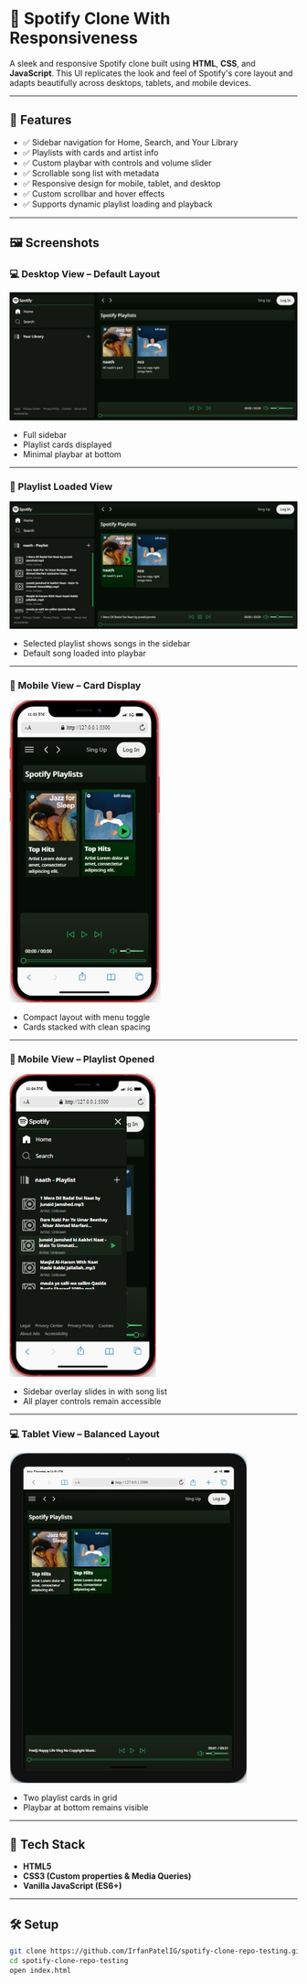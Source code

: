 # 🎵 Spotify Clone With Responsiveness

A sleek and responsive Spotify clone built using **HTML**, **CSS**, and **JavaScript**. This UI replicates the look and feel of Spotify's core layout and adapts beautifully across desktops, tablets, and mobile devices.

---

## 🚀 Features

- ✅ Sidebar navigation for Home, Search, and Your Library
- ✅ Playlists with cards and artist info
- ✅ Custom playbar with controls and volume slider
- ✅ Scrollable song list with metadata
- ✅ Responsive design for mobile, tablet, and desktop
- ✅ Custom scrollbar and hover effects
- ✅ Supports dynamic playlist loading and playback

---

## 🖼️ Screenshots

### 💻 Desktop View – Default Layout

![Desktop View](./ss/Spotify_1.jpg)

- Full sidebar
- Playlist cards displayed
- Minimal playbar at bottom

---

### 🎵 Playlist Loaded View

![Playlist View](./ss/Spotify_2.jpg)

- Selected playlist shows songs in the sidebar
- Default song loaded into playbar

---

### 📱 Mobile View – Card Display

![Mobile Playlist Cards](./ss/Spotify_3.jpg)

- Compact layout with menu toggle
- Cards stacked with clean spacing

---

### 📱 Mobile View – Playlist Opened

![Mobile Playlist View](./ss/Spotify_4.jpg)

- Sidebar overlay slides in with song list
- All player controls remain accessible

---

### 💻 Tablet View – Balanced Layout

![Tablet View](./ss/Spotify_5.jpg)

- Two playlist cards in grid
- Playbar at bottom remains visible

---

## 📁 Tech Stack

- **HTML5**
- **CSS3 (Custom properties & Media Queries)**
- **Vanilla JavaScript (ES6+)**

---

## 🛠️ Setup

```bash
git clone https://github.com/IrfanPatelIG/spotify-clone-repo-testing.git
cd spotify-clone-repo-testing
open index.html
